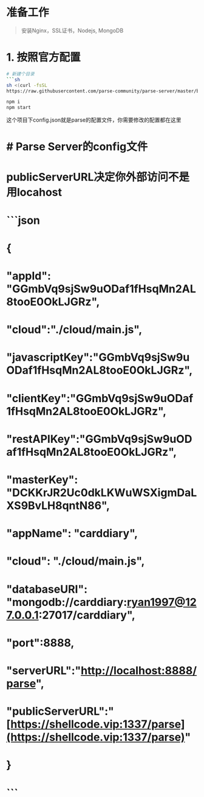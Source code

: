 # 准备工作

> 安装Nginx，SSL证书，Nodejs, MongoDB

#  1. 按照官方配置

```sh
# 新建个目录
```sh
sh <(curl -fsSL 
https://raw.githubusercontent.com/parse-community/parse-server/master/bootstrap.sh\

npm i
npm start
```

这个项目下config.json就是parse的配置文件，你需要修改的配置都在这里

# 

# \# Parse Server的config文件

# publicServerURL决定你外部访问不是用locahost

# \`\`\`json

# {

# "appId": "GGmbVq9sjSw9uODaf1fHsqMn2AL8tooE0OkLJGRz",

# "cloud":"./cloud/main.js",

# "javascriptKey":"GGmbVq9sjSw9uODaf1fHsqMn2AL8tooE0OkLJGRz",

# "clientKey":"GGmbVq9sjSw9uODaf1fHsqMn2AL8tooE0OkLJGRz",

# "restAPIKey":"GGmbVq9sjSw9uODaf1fHsqMn2AL8tooE0OkLJGRz",

# "masterKey": "DCKKrJR2Uc0dkLKWuWSXigmDaLXS9BvLH8qntN86",

# "appName": "carddiary",

# "cloud": "./cloud/main.js",

# "databaseURI": "mongodb://carddiary:ryan1997@127.0.0.1:27017/carddiary",

# "port":8888,

# "serverURL":"[http://localhost:8888/parse](http://localhost:8888/parse)",

# "publicServerURL":"[https://shellcode.vip:1337/parse](https://shellcode.vip:1337/parse)"

# }

# \`\`\`




